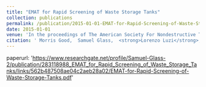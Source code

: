 ```yaml
---
title: "EMAT for Rapid Screening of Waste Storage Tanks"
collection: publications
permalink: /publication/2015-01-01-EMAT-for-Rapid-Screening-of-Waste-Storage-Tanks
date: 2015-01-01
venue: 'In the proceedings of The American Society For Nondestructive Testing Annual Conference'
citation: ' Morris Good,  Samuel Glass,  <strong>Lorenzo Luzi</strong>,  Allen Pardini,  Michael Larche,  Brandon Vazquez,  Jason Gunter,  Kayle Boomer, <a href="https://www.researchgate.net/profile/Samuel-Glass-2/publication/283118988_EMAT_for_Rapid_Screening_of_Waste_Storage_Tanks/links/562b487508ae04c2aeb28a02/EMAT-for-Rapid-Screening-of-Waste-Storage-Tanks.pdf">EMAT for Rapid Screening of Waste Storage Tanks</a>. In the proceedings of The American Society For Nondestructive Testing Annual Conference, 2015.'
---
```

paperurl: 'https://www.researchgate.net/profile/Samuel-Glass-2/publication/283118988_EMAT_for_Rapid_Screening_of_Waste_Storage_Tanks/links/562b487508ae04c2aeb28a02/EMAT-for-Rapid-Screening-of-Waste-Storage-Tanks.pdf'